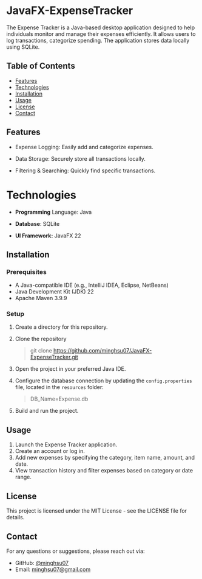 # JavaFX-ExpenseTracker

The Expense Tracker is a Java-based desktop application designed to help individuals monitor and manage their expenses efficiently. It allows users to log transactions, categorize spending. The application stores data locally using SQLite.

## Table of Contents
- [Features](#features)
- [Technologies](#technologies)
- [Installation](#installation)
- [Usage](#usage)
- [License](#license)
- [Contact](#contact)


## Features

- Expense Logging: Easily add and categorize expenses.

- Data Storage: Securely store all transactions locally.

- Filtering & Searching: Quickly find specific transactions.

# Technologies

- **Programming** Language: Java

- **Database**: SQLite

- **UI Framework:** JavaFX 22

## Installation
### Prerequisites
- A Java-compatible IDE (e.g., IntelliJ IDEA, Eclipse, NetBeans)
- Java Development Kit (JDK) 22
- Apache Maven 3.9.9

### Setup
1. Create a directory for this repository.

2. Clone the repository
   > git clone https://github.com/minghsu07/JavaFX-ExpenseTracker.git

3. Open the project in your preferred Java IDE.

4. Configure the database connection by updating the `config.properties` file, located in the `resources` folder:
   > DB_Name=Expense.db

5. Build and run the project.


## Usage

1. Launch the Expense Tracker application.
2. Create an account or log in.
3. Add new expenses by specifying the category, item name, amount, and date.
4. View transaction history and filter expenses based on category or date range.

## License

This project is licensed under the MIT License - see the LICENSE file for details.

## Contact

For any questions or suggestions, please reach out via:
- GitHub: [@minghsu07](https://github.com/minghsu07)
- Email: minghsu07@gmail.com
